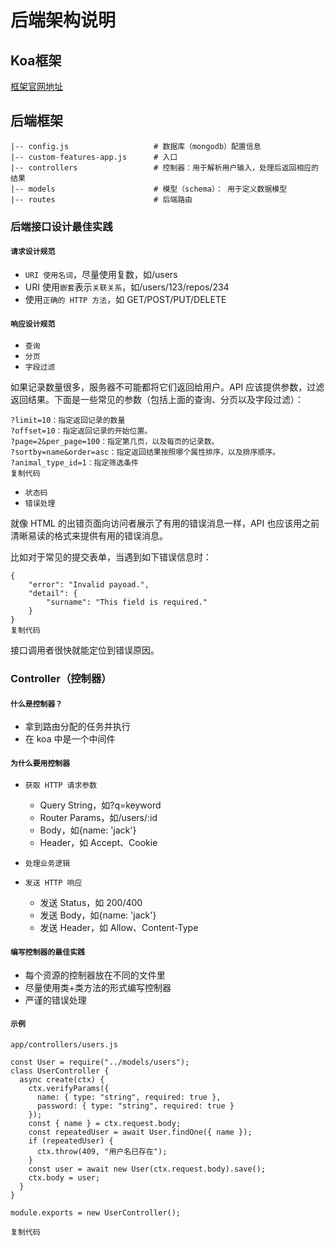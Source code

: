 # 后端架构说明

## Koa框架
[框架官网地址](www.koajs.org)



## 后端框架

```
|-- config.js                   # 数据库（mongodb）配置信息
|-- custom-features-app.js      # 入口
|-- controllers                 # 控制器：用于解析用户输入，处理后返回相应的结果
|-- models                      # 模型（schema）： 用于定义数据模型
|-- routes                      # 后端路由
```

### 后端接口设计最佳实践

#### `请求设计规范`

*   `URI 使用名词`，尽量使用复数，如/users
*   URI 使用`嵌套`表示`关联关系`，如/users/123/repos/234
*   使用`正确的 HTTP 方法`，如 GET/POST/PUT/DELETE

#### `响应设计规范`

*   `查询`
*   `分页`
*   `字段过滤`

如果记录数量很多，服务器不可能都将它们返回给用户。API 应该提供参数，过滤返回结果。下面是一些常见的参数（包括上面的查询、分页以及字段过滤）：

```
?limit=10：指定返回记录的数量
?offset=10：指定返回记录的开始位置。
?page=2&per_page=100：指定第几页，以及每页的记录数。
?sortby=name&order=asc：指定返回结果按照哪个属性排序，以及排序顺序。
?animal_type_id=1：指定筛选条件
复制代码
```

*   `状态码`
*   `错误处理`

就像 HTML 的出错页面向访问者展示了有用的错误消息一样，API 也应该用之前清晰易读的格式来提供有用的错误消息。

比如对于常见的提交表单，当遇到如下错误信息时：

```
{
    "error": "Invalid payoad.",
    "detail": {
        "surname": "This field is required."
    }
}
复制代码
```

接口调用者很快就能定位到错误原因。



### Controller（控制器）

#### `什么是控制器？`

*   拿到路由分配的任务并执行
*   在 koa 中是一个中间件

#### `为什么要用控制器`

*   `获取 HTTP 请求参数`
    
    *   Query String，如?q=keyword
    *   Router Params，如/users/:id
    *   Body，如{name: 'jack'}
    *   Header，如 Accept、Cookie
*   `处理业务逻辑`
    
*   `发送 HTTP 响应`
    
    *   发送 Status，如 200/400
    *   发送 Body，如{name: 'jack'}
    *   发送 Header，如 Allow、Content-Type

#### `编写控制器的最佳实践`

*   每个资源的控制器放在不同的文件里
*   尽量使用类+类方法的形式编写控制器
*   严谨的错误处理

#### `示例`

`app/controllers/users.js`

```
const User = require("../models/users");
class UserController {
  async create(ctx) {
    ctx.verifyParams({
      name: { type: "string", required: true },
      password: { type: "string", required: true }
    });
    const { name } = ctx.request.body;
    const repeatedUser = await User.findOne({ name });
    if (repeatedUser) {
      ctx.throw(409, "用户名已存在");
    }
    const user = await new User(ctx.request.body).save();
    ctx.body = user;
  }
}

module.exports = new UserController();

复制代码
```